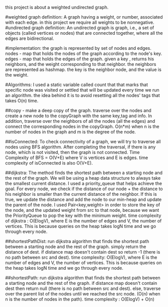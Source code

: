 this project is about a weighted undirected graph.

#weighted graph definition:
 A graph having a weight, or number, associated with each edge. in this project we require all weights to be nonnegative.
#undirected graph definition: 
An undirected graph is graph, i.e., a set of objects (called vertices or nodes) that are connected together, where all the edges are bidirectional.

#implementation:
the graph is represented by set of nodes and edges. 
nodes  - map that holds the nodes of the graph according to the node's key.
edges - map that holds the edges of the graph.  given a key , returns his neighbors, and the weight corresponding to that neighbor. 
the neighbors are represented as hashmap. the key is the neighbor node, and the value is the weight.

#Algorithms:
I used a static variable called count that that marks that specific node was visited or settled that will be updated every time we run an algorithm.
the idea behind it is to avoid resetting all the nodes' tags that takes O(n) time.

##copy - 
make a deep copy of the graph. traverse over the nodes and create a new node to the copyGraph with the same key,tag and info.
In addition, traverse over the neighbors  of all the nodes (all the edges) and connect the corresponding nodes in the copyGraph.
O(n*m) when n is the number of nodes in the graph and m is the degree of the node.

##isConnected:
To check connectivity of a graph, we will try to traverse all nodes using BFS algorithm. After completing the traversal, if there is any node, which is not visited, then the graph is not connected.
Time Complexity of BFS = O(V+E) where V is vertices and E is edges.  time complexity of isConnected is also O(V+E).
 
 
##dijkstra:
The method finds the shortest path between a starting node and the rest of the graph. We will be using a heap data structure to always take the smallest current distance.
 I used a priority_queue that helps achieve the goal. 
For every node, we check if the distance of our node + the distance to his neighbor is smaller than the current distance of the neighbor.
 If this is true, we update the distance and add the node to our min-heap  and update the parent of the node.
 I used Pair<key,weight> in order to store the key of the node, and the updated weight from src to that node, because we want the PriorityQueue to pop the key with the minimum weight.
time complexity of dijkstra : O(ElogV), where E is the number of edges and V, the number of vertices. This is because queries on the heap takes logN time and we go through every node.

##shortestPathDist:
run dijkstra algorithm that finds the shortest path between a starting node and the rest of the graph. 
simply return the distance of dest. if distance map doesn't contain dest so return -1 (there is no path between src and dest).
time complexity: O(ElogV), where E is the number of edges and V, the number of vertices. This is because queries on the heap takes logN time and we go through every node.

##shortestPath:
run dijkstra algorithm that finds the shortest path between a starting node and the rest of the graph. 
 if distance map doesn't contain dest then return null  (there is no path between src and dest).
 else, traverse over the parent list of the nodes until we reached the src node. (O(n) when n is the number of nodes in the path).
time complexity : O(ElogV) + O(n)
